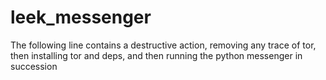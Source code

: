 # leek_messenger
The following line contains a destructive action, removing any trace of tor, then installing tor and deps, and then running the python messenger in succession

```

```
